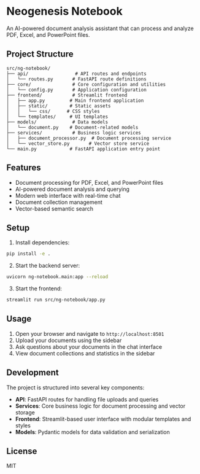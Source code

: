 # Neogenesis Notebook

An AI-powered document analysis assistant that can process and analyze PDF, Excel, and PowerPoint files.

## Project Structure

```
src/ng-notebook/
├── api/                 # API routes and endpoints
│   └── routes.py       # FastAPI route definitions
├── core/               # Core configuration and utilities
│   └── config.py       # Application configuration
├── frontend/           # Streamlit frontend
│   ├── app.py         # Main frontend application
│   ├── static/        # Static assets
│   │   └── css/      # CSS styles
│   └── templates/     # UI templates
├── models/             # Data models
│   └── document.py    # Document-related models
├── services/           # Business logic services
│   ├── document_processor.py  # Document processing service
│   └── vector_store.py       # Vector store service
└── main.py            # FastAPI application entry point
```

## Features

- Document processing for PDF, Excel, and PowerPoint files
- AI-powered document analysis and querying
- Modern web interface with real-time chat
- Document collection management
- Vector-based semantic search

## Setup

1. Install dependencies:
```bash
pip install -e .
```

2. Start the backend server:
```bash
uvicorn ng-notebook.main:app --reload
```

3. Start the frontend:
```bash
streamlit run src/ng-notebook/app.py
```

## Usage

1. Open your browser and navigate to `http://localhost:8501`
2. Upload your documents using the sidebar
3. Ask questions about your documents in the chat interface
4. View document collections and statistics in the sidebar

## Development

The project is structured into several key components:

- **API**: FastAPI routes for handling file uploads and queries
- **Services**: Core business logic for document processing and vector storage
- **Frontend**: Streamlit-based user interface with modular templates and styles
- **Models**: Pydantic models for data validation and serialization

## License

MIT 